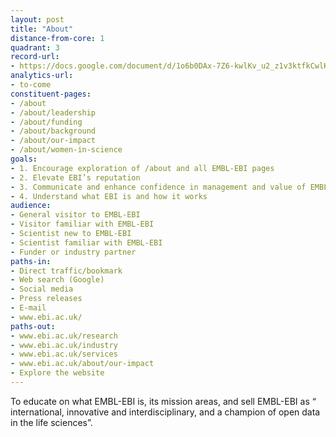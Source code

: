 ```yaml
---
layout: post
title: "About"
distance-from-core: 1
quadrant: 3
record-url:
- https://docs.google.com/document/d/1o6b0DAx-7Z6-kwlKv_u2_z1v3ktfkCwlKoGZAloxr60
analytics-url:
- to-come
constituent-pages:
- /about
- /about/leadership
- /about/funding
- /about/background
- /about/our-impact
- /about/women-in-science
goals:
- 1. Encourage exploration of /about and all EMBL-EBI pages
- 2. Elevate EBI’s reputation
- 3. Communicate and enhance confidence in management and value of EMBL-EBI
- 4. Understand what EBI is and how it works
audience:
- General visitor to EMBL-EBI
- Visitor familiar with EMBL-EBI
- Scientist new to EMBL-EBI
- Scientist familiar with EMBL-EBI
- Funder or industry partner
paths-in:
- Direct traffic/bookmark
- Web search (Google)
- Social media
- Press releases
- E-mail
- www.ebi.ac.uk/
paths-out:
- www.ebi.ac.uk/research
- www.ebi.ac.uk/industry
- www.ebi.ac.uk/services
- www.ebi.ac.uk/about/our-impact
- Explore the website
---
```


To educate on what EMBL-EBI is, its mission areas, and sell EMBL-EBI as “ international, innovative and interdisciplinary, and a champion of open data in the life sciences”.
